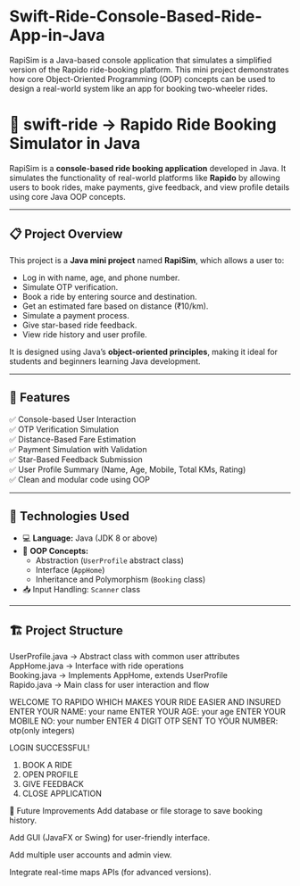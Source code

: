 # Swift-Ride-Console-Based-Ride-App-in-Java
RapiSim is a Java-based console application that simulates a simplified version of the Rapido ride-booking platform. This mini project demonstrates how core Object-Oriented Programming (OOP) concepts can be used to design a real-world system like an app for booking two-wheeler rides.

# 🚀 swift-ride -> Rapido Ride Booking Simulator in Java

RapiSim is a **console-based ride booking application** developed in Java. It simulates the functionality of real-world platforms like **Rapido** by allowing users to book rides, make payments, give feedback, and view profile details using core Java OOP concepts.

---

## 📋 Project Overview

This project is a **Java mini project** named **RapiSim**, which allows a user to:
- Log in with name, age, and phone number.
- Simulate OTP verification.
- Book a ride by entering source and destination.
- Get an estimated fare based on distance (₹10/km).
- Simulate a payment process.
- Give star-based ride feedback.
- View ride history and user profile.

It is designed using Java’s **object-oriented principles**, making it ideal for students and beginners learning Java development.

---

## 🎯 Features

✅ Console-based User Interaction  
✅ OTP Verification Simulation  
✅ Distance-Based Fare Estimation  
✅ Payment Simulation with Validation  
✅ Star-Based Feedback Submission  
✅ User Profile Summary (Name, Age, Mobile, Total KMs, Rating)  
✅ Clean and modular code using OOP

---

## 🧰 Technologies Used

- 💻 **Language:** Java (JDK 8 or above)  
- 🧱 **OOP Concepts:**  
  - Abstraction (`UserProfile` abstract class)  
  - Interface (`AppHome`)  
  - Inheritance and Polymorphism (`Booking` class)  
- 📥 Input Handling: `Scanner` class

---

## 🏗️ Project Structure

UserProfile.java  → Abstract class with common user attributes  
AppHome.java      → Interface with ride operations  
Booking.java      → Implements AppHome, extends UserProfile  
Rapido.java       → Main class for user interaction and flow

WELCOME TO RAPIDO
WHICH MAKES YOUR RIDE EASIER AND INSURED
ENTER YOUR NAME: your name
ENTER YOUR AGE: your age 
ENTER YOUR MOBILE NO: your number
ENTER 4 DIGIT OTP SENT TO YOUR NUMBER: otp(only integers)

LOGIN SUCCESSFUL!

1. BOOK A RIDE
2. OPEN PROFILE
3. GIVE FEEDBACK
4. CLOSE APPLICATION

🔮 Future Improvements
Add database or file storage to save booking history.

Add GUI (JavaFX or Swing) for user-friendly interface.

Add multiple user accounts and admin view.

Integrate real-time maps APIs (for advanced versions).
